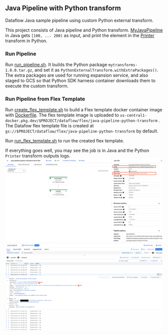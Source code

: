 Java Pipeline with Python transform
----

Dataflow Java sample pipeline using custom Python external transform.

This project consists of Java pipeline and Python
transform. [MyJavaPipeline](java/src/main/java/baeminbo/MyJavaPipeline.java) in
Java gets `[100, ... 200)` as input, and print the element in
the [Printer](python/mytransforms/printer.py) transform in Python.

### Run Pipeline

Run [run_pipeline.sh](run_pipeline.sh). It builds the Python
package `mytransforms-1.0.0.tar.gz`, and set it
as `PythonExternalTransform.withExtraPackages()`. The extra packages are used
for running expansion service, and also staged to GCS so that Python SDK harness
container downloads them to execute the custom transform.

### Run Pipeline from Flex Template

Run [create_flex_template.sh](create_flex_template.sh) to build a Flex template
docker container image with [Dockerfile](Dockerfile). The flex template image is
uploaded
to `us-central1-docker.pkg.dev/$PROJECT/dataflow/flex/java-pipeline-python-transform`
. The Datafow flex template file is created
at `gs://$PROJECT/dataflow/flex/java-pipeline-python-transform` by default. 

Run [run_flex_template.sh](run_flex_template.sh) to run the created flex template. 

If everything goes well, you may see the job is in Java and the Python `Printer` transform outputs logs.   
![job.png](images/job.png)
![log.png](images/log.png)